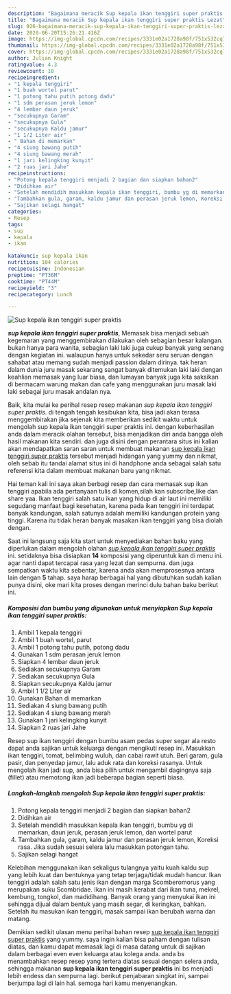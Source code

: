 ```yaml
---
description: "Bagaimana meracik Sup kepala ikan tenggiri super praktis Lezat"
title: "Bagaimana meracik Sup kepala ikan tenggiri super praktis Lezat"
slug: 926-bagaimana-meracik-sup-kepala-ikan-tenggiri-super-praktis-lezat
date: 2020-06-20T15:26:21.416Z
image: https://img-global.cpcdn.com/recipes/3331e02a1728a98f/751x532cq70/sup-kepala-ikan-tenggiri-super-praktis-foto-resep-utama.jpg
thumbnail: https://img-global.cpcdn.com/recipes/3331e02a1728a98f/751x532cq70/sup-kepala-ikan-tenggiri-super-praktis-foto-resep-utama.jpg
cover: https://img-global.cpcdn.com/recipes/3331e02a1728a98f/751x532cq70/sup-kepala-ikan-tenggiri-super-praktis-foto-resep-utama.jpg
author: Julian Knight
ratingvalue: 4.3
reviewcount: 10
recipeingredient:
- "1 kepala tenggiri"
- "1 buah wortel parut"
- "1 potong tahu putih potong dadu"
- "1 sdm perasan jeruk lemon"
- "4 lembar daun jeruk"
- "secukupnya Garam"
- "secukupnya Gula"
- "secukupnya Kaldu jamur"
- "1 1/2 Liter air"
- " Bahan di memarkan"
- "4 siung bawang putih"
- "4 siung bawang merah"
- "1 jari kelingking kunyit"
- "2 ruas jari Jahe"
recipeinstructions:
- "Potong kepala tenggiri menjadi 2 bagian dan siapkan bahan2"
- "Didihkan air"
- "Setelah mendidih masukkan kepala ikan tenggiri, bumbu yg di memarkan, daun jeruk, perasan jeruk lemon, dan wortel parut"
- "Tambahkan gula, garam, kaldu jamur dan perasan jeruk lemon, Koreksi rasa. Jika sudah sesuai selera lalu masukkan potongan tahu."
- "Sajikan selagi hangat"
categories:
- Resep
tags:
- sup
- kepala
- ikan

katakunci: sup kepala ikan 
nutrition: 104 calories
recipecuisine: Indonesian
preptime: "PT36M"
cooktime: "PT44M"
recipeyield: "3"
recipecategory: Lunch

---
```



![Sup kepala ikan tenggiri super praktis](https://img-global.cpcdn.com/recipes/3331e02a1728a98f/751x532cq70/sup-kepala-ikan-tenggiri-super-praktis-foto-resep-utama.jpg)

<b><i>sup kepala ikan tenggiri super praktis</i></b>, Memasak bisa menjadi sebuah kegemaran yang menggembirakan dilakukan oleh sebagian besar kalangan. bukan hanya para wanita, sebagian laki laki juga cukup banyak yang senang dengan kegiatan ini. walaupun hanya untuk sekedar seru seruan dengan sahabat atau memang sudah menjadi passion dalam dirinya. tak heran dalam dunia juru masak sekarang sangat banyak ditemukan laki laki dengan keahlian memasak yang luar biasa, dan lumayan banyak juga kita saksikan di bermacam warung makan dan cafe yang menggunakan juru masak laki laki sebagai juru masak andalan nya.

Baik, kita mulai ke perihal resep resep makanan <i>sup kepala ikan tenggiri super praktis</i>. di tengah tengah kesibukan kita, bisa jadi akan terasa menggembirakan jika sejenak kita memberikan sedikit waktu untuk mengolah sup kepala ikan tenggiri super praktis ini. dengan keberhasilan anda dalam meracik olahan tersebut, bisa menjadikan diri anda bangga oleh hasil makanan kita sendiri. dan juga disini dengan perantara situs ini kalian akan mendapatkan saran saran untuk membuat makanan <u>sup kepala ikan tenggiri super praktis</u> tersebut menjadi hidangan yang yummy dan nikmat, oleh sebab itu tandai alamat situs ini di handphone anda sebagai salah satu referensi kita dalam membuat makanan baru yang nikmat.

Hai teman kali ini saya akan berbagi resep dan cara memasak sup ikan tenggiri apabila ada pertanyaan tulis di komen,silah kan subscribe,like dan share yaa. Ikan tenggiri salah satu ikan yang hidup di air laut ini memiliki segudang manfaat bagi kesehatan, karena pada ikan tenggiri ini terdapat banyak kandungan, salah satunya adalah memiliki kandungan protein yang tinggi. Karena itu tidak heran banyak masakan ikan tenggiri yang bisa diolah dengan.


Saat ini langsung saja kita start untuk menyediakan bahan baku yang diperlukan dalam mengolah olahan <u><i>sup kepala ikan tenggiri super praktis</i></u> ini. setidaknya bisa disiapkan <b>14</b> komposisi yang diperuntuk kan di menu ini. agar nanti dapat tercapai rasa yang lezat dan sempurna. dan juga sempatkan waktu kita sebentar, karena anda akan memprosesnya antara lain dengan <b>5</b> tahap. saya harap berbagai hal yang dibutuhkan sudah kalian punya disini, oke mari kita proses dengan merinci dulu bahan baku berikut ini.

<!--inarticleads1-->

##### Komposisi dan bumbu yang digunakan untuk menyiapkan Sup kepala ikan tenggiri super praktis:

1. Ambil 1 kepala tenggiri
1. Ambil 1 buah wortel, parut
1. Ambil 1 potong tahu putih, potong dadu
1. Gunakan 1 sdm perasan jeruk lemon
1. Siapkan 4 lembar daun jeruk
1. Sediakan secukupnya Garam
1. Sediakan secukupnya Gula
1. Siapkan secukupnya Kaldu jamur
1. Ambil 1 1/2 Liter air
1. Gunakan  Bahan di memarkan
1. Sediakan 4 siung bawang putih
1. Sediakan 4 siung bawang merah
1. Gunakan 1 jari kelingking kunyit
1. Siapkan 2 ruas jari Jahe


Resep sup ikan tenggiri dengan bumbu asam pedas super segar ala resto dapat anda sajikan untuk keluarga dengan mengikuti resep ini. Masukkan ikan tenggiri, tomat, belimbing wuluh, dan cabai rawit utuh. Beri garam, gula pasir, dan penyedap jamur, lalu aduk rata dan koreksi rasanya. Untuk mengolah ikan jadi sup, anda bisa pilih untuk mengambil dagingnya saja (fillet) atau memotong ikan jadi beberapa bagian seperti biasa. 

<!--inarticleads2-->

##### Langkah-langkah mengolah Sup kepala ikan tenggiri super praktis:

1. Potong kepala tenggiri menjadi 2 bagian dan siapkan bahan2
1. Didihkan air
1. Setelah mendidih masukkan kepala ikan tenggiri, bumbu yg di memarkan, daun jeruk, perasan jeruk lemon, dan wortel parut
1. Tambahkan gula, garam, kaldu jamur dan perasan jeruk lemon, Koreksi rasa. Jika sudah sesuai selera lalu masukkan potongan tahu.
1. Sajikan selagi hangat


Kelebihan menggunakan ikan sekaligus tulangnya yaitu kuah kaldu sup yang lebih kuat dan bentuknya yang tetap terjaga/tidak mudah hancur. Ikan tenggiri adalah salah satu jenis ikan dengan marga Scomberomorus yang merupakan suku Scombridae. Ikan ini masih kerabat dari ikan tuna, mekrel, kembung, tongkol, dan madidihang. Banyak orang yang menyukai ikan ini sehingga dijual dalam bentuk yang masih segar, di keringkan, bahkan. Setelah itu masukan ikan tenggiri, masak sampai ikan berubah warna dan matang. 

Demikian sedikit ulasan menu perihal bahan resep <u>sup kepala ikan tenggiri super praktis</u> yang yummy. saya ingin kalian bisa paham dengan tulisan diatas, dan kamu dapat memasak lagi di masa datang untuk di sajikan dalam berbagai even even keluarga atau kolega anda. anda bs menambahkan resep resep yang tertera diatas sesuai dengan selera anda, sehingga makanan <b>sup kepala ikan tenggiri super praktis</b> ini bs menjadi lebih endess dan sempurna lagi. berikut penjabaran singkat ini, sampai berjumpa lagi di lain hal. semoga hari kamu menyenangkan.
